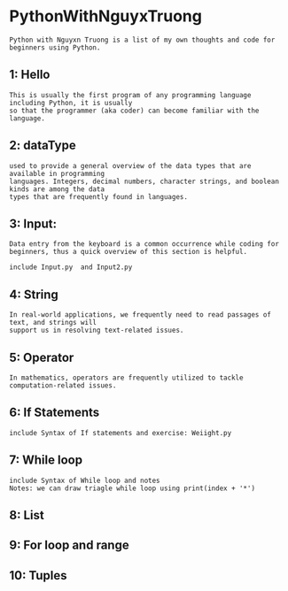# PythonWithNguyxTruong
    Python with Nguyxn Truong is a list of my own thoughts and code for beginners using Python.
## 1: Hello
    This is usually the first program of any programming language including Python, it is usually 
    so that the programmer (aka coder) can become familiar with the language.
## 2: dataType
    used to provide a general overview of the data types that are available in programming 
    languages. Integers, decimal numbers, character strings, and boolean kinds are among the data 
    types that are frequently found in languages.
## 3: Input: 
    Data entry from the keyboard is a common occurrence while coding for beginners, thus a quick overview of this section is helpful.

    include Input.py  and Input2.py
## 4: String
    In real-world applications, we frequently need to read passages of text, and strings will 
    support us in resolving text-related issues.
## 5: Operator
    In mathematics, operators are frequently utilized to tackle computation-related issues.
## 6: If Statements
    include Syntax of If statements and exercise: Weiight.py
## 7: While loop
    include Syntax of While loop and notes
    Notes: we can draw triagle while loop using print(index + '*')
## 8: List
## 9: For loop and range
## 10: Tuples